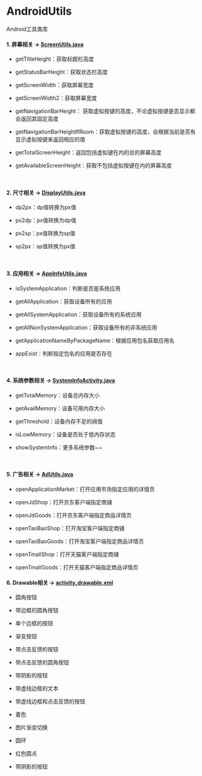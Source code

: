# AndroidUtils
Android工具类库

#### 1. 屏幕相关 -> [ScreenUtils.java](https://github.com/leavesC/AndroidUtils/blob/master/app/src/main/java/com/czy/androidutils/sytem/utils/ScreenUtils.java)
 
  - getTitleHeight：获取标题栏高度
  
  - getStatusBarHeight：获取状态栏高度
    
  - getScreenWidth：获取屏幕宽度
  
  - getScreenWidth2：获取屏幕宽度
  
  - getNavigationBarHeight： 获取虚拟按键的高度，不论虚拟按键是否显示都会返回其固定高度
  
  - getNavigationBarHeightIfRoom：获取虚拟按键的高度，会根据当前是否有显示虚拟按键来返回相应的值
  
  - getTotalScreenHeight：返回包括虚拟键在内的总的屏幕高度
  
  - getAvailableScreenHeight：获取不包括虚拟按键在内的屏幕高度
  
<br>

#### 2. 尺寸相关 ->  [DisplayUtils.java](https://github.com/leavesC/AndroidUtils/blob/master/app/src/main/java/com/czy/androidutils/sytem/utils/DisplayUtils.java)

  - dp2px：dp值转换为px值
  
  - px2dp：px值转换为dp值
    
  - px2sp：px值转换为sp值
  
  - sp2px：sp值转换为px值

<br>

#### 3. 应用相关 -> [AppInfoUtils.java](https://github.com/leavesC/AndroidUtils/blob/master/app/src/main/java/com/czy/androidutils/sytem/utils/AppInfoUtils.java)
 
  - isSystemApplication：判断是否是系统应用
  
  - getAllApplication：获取设备所有的应用
    
  - getAllSystemApplication：获取设备所有的系统应用
  
  - getAllNonSystemApplication：获取设备所有的非系统应用

  - getApplicationNameByPackageName：根据应用包名获取应用名

  - appExist：判断指定包名的应用是否存在

<br>

#### 4. 系统参数相关 -> [SystemInfoActivity.java](https://github.com/leavesC/AndroidUtils/blob/master/app/src/main/java/com/czy/androidutils/sytem/SystemInfoActivity.java)

  - getTotalMemory：设备总内存大小
  
  - getAvailMemory：设备可用内存大小
    
  - getThreshold：设备内存不足的阀值
  
  - isLowMemory：设备是否处于低内存状态
  
  - showSystemInfo：更多系统参数~~

<br>

#### 5. 广告相关 -> [AdUtils.java](https://github.com/leavesC/AndroidUtils/blob/master/app/src/main/java/com/czy/androidutils/ad/utils/AdUtils.java)

  - openApplicationMarket：打开应用市场指定应用的详情页

  - openJdShop：打开京东客户端指定商铺

  - openJdGoods：打开京东客户端指定商品详情页

  - openTaoBaoShop：打开淘宝客户端指定商铺

  - openTaoBaoGoods：打开淘宝客户端指定商品详情页

  - openTmallShop：打开天猫客户端指定商铺
  
  - openTmallGoods：打开天猫客户端指定商品详情页

#### 6. Drawable相关 -> [activity_drawable.xml](https://github.com/leavesC/AndroidUtils/blob/master/app/src/main/res/layout/activity_drawable.xml)

  - 圆角按钮

  - 带边框的圆角按钮

  - 单个边框的按钮

  - 渐变按钮

  - 带点击反馈的按钮

  - 带点击反馈的圆角按钮
  
  - 带阴影的按钮
  
  - 带虚线边框的文本

  - 带虚线边框和点击反馈的按钮

  - 着色

  - 图片渐变切换

  - 圆环

  - 红色圆点
  
  - 带阴影的按钮
